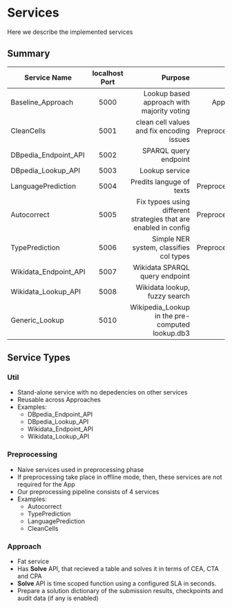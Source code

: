 # Services
 
Here we describe the implemented services 

## Summary

| Service Name  | localhost Port | Purpose  | Type | docker  | Status | 
| ------------- |:-------------:| -----:| -----:| -----:| -----:|
| Baseline_Approach | 5000 | Lookup based approach with majority voting  | Approach | Baseline_Approach/5000 | |
| CleanCells | 5001 | clean cell values and fix encoding issues  | Preprocessing | CleanCells/5000 | |
| DBpedia_Endpoint_API | 5002 |  SPARQL query endpoint  | Util | DBpedia_Endpoint_API/5000 | |
| DBpedia_Lookup_API | 5003 | Lookup service  | Util | DBpedia_Lookup_API/5000 | | 
| LanguagePrediction | 5004 | Predits languge of texts  | Preprocessing | LanguagePrediction/5000 | |
| Autocorrect | 5005 | Fix typoes using different strategies that are enabled in config  | Preprocessing | Autocorrect/5000 |  | 
| TypePrediction | 5006 | Simple NER system, classifies col types | Preprocessing | TypePrediction/5000 | |
| Wikidata_Endpoint_API | 5007 | Wikidata SPARQL query endpoint | Util | Wikidata_Endpoint_API/5000 | | 
| Wikidata_Lookup_API | 5008 | Wikidata lookup, fuzzy search | Util | Wikidata_Lookup_API/5000 | |
| Generic_Lookup | 5010 | Wikipedia_Lookup in the pre-computed lookup.db3 | Util | Generic_Lookup/5000 | |

## Service Types


### Util
* Stand-alone service with no depedencies on other services
* Reusable across Approaches 
* Examples:
    * DBpedia_Endpoint_API
    * DBpedia_Lookup_API
    * Wikidata_Endpoint_API
    * Wikidata_Lookup_API

### Preprocessing
* Naive services used in preprocessing phase 
* If preprocessing take place in offline mode, then, these services are not required for the App
* Our preprocessing pipeline consists of 4 services
* Examples:
    * Autocorrect
    * TypePrediction
    * LanguagePrediction
    * CleanCells

### Approach 
* Fat service
* Has **Solve** API, that recieved a table and solves it in terms of CEA, CTA and CPA
* **Solve** API is time scoped function using a configured SLA in seconds.
* Prepare a solution dictionary of the submission results, checkpoints and audit data (if any is enabled)
